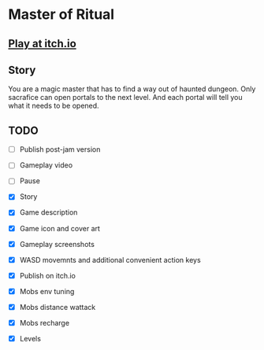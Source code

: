 Master of Ritual
================

## [Play at itch.io](https://ingwar.itch.io/master-or-ritual)

Story
-----
You are a magic master that has to find a way
out of haunted dungeon.
Only sacrafice can open portals to the next level.
And each portal will tell you what it needs to be opened.

TODO
----
- [ ] Publish post-jam version
- [ ] Gameplay video
- [ ] Pause
- [x] Story
- [x] Game description
- [x] Game icon and cover art
- [x] Gameplay screenshots
- [x] WASD movemnts and additional convenient action keys
- [x] Publish on itch.io
- [x] Mobs env tuning
- [x] Mobs distance wattack
- [x] Mobs recharge
- [x] Levels

